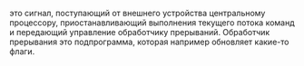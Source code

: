 это сигнал, поступающий от внешнего устройства центральному процессору, приостанавливающий выполнения текущего потока команд и передающий управление обработчику прерываний.
Обработчик прерывания это подпрограмма, которая например обновляет какие-то флаги.
